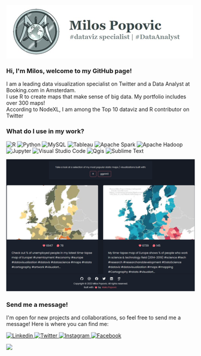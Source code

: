 

<img src="/src/logo.jpg" alt="banner" align="center"/>

### Hi, I'm Milos, welcome to my GitHub page!

I am a leading data visualization specialist on Twitter and a Data Analyst at Booking.com in Amsterdam.<br/>
I use R to create maps that make sense of big data. My portfolio includes over 300 maps!<br/> 
According to NodeXL, I am among the Top 10 dataviz and R contributor on Twitter

### What do I use in my work?
<p>
  <img alt="R" src="https://img.shields.io/badge/R-276DC3?logo=r&logoColor=white&style=plastic" height="25"/>
  <img alt="Python" src="https://img.shields.io/badge/Python-3776AB?logo=python&logoColor=white&style=plastic" height="25"/>
  <img alt="MySQL" src="https://img.shields.io/badge/MySQL-4479A1?logo=MySQL&logoColor=white&style=plastic" height="25"/>
  <img alt="Tableau" src="https://img.shields.io/badge/Tableau-E97627?logo=Tableau&logoColor=white&style=plastic" height="25"/>
  <img alt="Apache Spark" src="https://img.shields.io/badge/Apache Spark-E25A1C?logo=ApacheSpark&logoColor=white&style=plastic" height="25"/>
  <img alt="Apache Hadoop" src="https://img.shields.io/badge/Apache Hadoop-66CCFF?logo=ApacheHadoop&logoColor=white&style=plastic" height="25"/>
  <img alt="Jupyter" src="https://img.shields.io/badge/Jupyter-F37626?logo=Jupyter&logoColor=white&style=plastic" height="25"/>
  <img alt="Visual Studio Code" src="https://img.shields.io/badge/Visual Studio Code-007ACC?logo=VisualStudioCode&logoColor=white&style=plastic" height="25"/>
  <img alt="Qgis" src="https://img.shields.io/badge/Qgis-589632?logo=Qgis&logoColor=white&style=plastic" height="25"/>
  <img alt="Sublime Text" src="https://img.shields.io/badge/Sublime Text-FF9800?logo=SublimeText&logoColor=white&style=plastic" height="25"/>
</p>

[<img alt="alt_text" width="600px" src="https://github.com/milos-agathon/milos-agathon/blob/main/img/maps.png" />](https://milospopovic.net/maps/)

### Send me a message!
I'm open for new projects and collaborations, so feel free to send me a message! Here is where you can find me:

<a href="https://www.linkedin.com/in/milos-popovic-phd-89778117/">
  <img
    alt="Linkedin"
    src="https://img.shields.io/badge/Linkedin-0077B5?logo=linkedin&logoColor=white&style=plastic" height="25"
  />
<a href="https://twitter.com/milos_agathon">
  <img
    alt="Twitter"
    src="https://img.shields.io/badge/Twitter-1DA1F2?logo=twitter&logoColor=white&style=plastic" height="25"
  />
</a>
<a href="https://www.instagram.com/mapvault/">
  <img
    alt="Instagram"
    src="https://img.shields.io/badge/Instagram-E4405F?logo=instagram&logoColor=white&style=plastic" height="25"
  />
</a>
<a href="https://www.facebook.com/mapvault">
  <img
    alt="Facebook"
    src="https://img.shields.io/badge/Facebook-1877F2?logo=facebook&logoColor=white&style=plastic" height="25"
  />
</a>
</a>

<img
  src="https://github-readme-stats.vercel.app/api?username=milos-agathon&count_private=true&title_color=5a6668&icon_color=5a6668&text_color=5a6668&custom_title=Milos'+GitHub+Stats&show_icons=true"
/>

<!--
**milos-agathon/milos-agathon** is a ✨ _special_ ✨ repository because its `README.md` (this file) appears on your GitHub profile.

Here are some ideas to get you started:

- 🔭 I’m currently working on ...
- 🌱 I’m currently learning ...
- 👯 I’m looking to collaborate on ...
- 🤔 I’m looking for help with ...
- 💬 Ask me about ...
- 📫 How to reach me: ...
- 😄 Pronouns: ...
- ⚡ Fun fact: ...
-->
